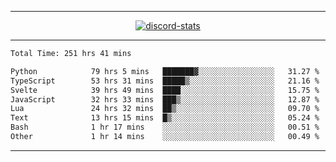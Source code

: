 <a href="https://www.github.com/ripavoid" target="_blank" rel="noreferrer">

-------

<div align='center'>
    <a href='https://discordapp.com/users/825178146797518881'>
        <img align='center' alt='discord-stats' src='https://api.discord-status.me/825178146797518881?nitro&boost=4&gradient=%231e0b1a%2C%23000000%2C%23000000%2C%23160316'></img>
    </a>
</div>

-------

<!--START_SECTION:waka-->

```txt
Total Time: 251 hrs 41 mins

Python            79 hrs 5 mins   ███████▓░░░░░░░░░░░░░░░░░   31.27 %
TypeScript        53 hrs 31 mins  █████▒░░░░░░░░░░░░░░░░░░░   21.16 %
Svelte            39 hrs 49 mins  ████░░░░░░░░░░░░░░░░░░░░░   15.75 %
JavaScript        32 hrs 33 mins  ███▒░░░░░░░░░░░░░░░░░░░░░   12.87 %
Lua               24 hrs 32 mins  ██▒░░░░░░░░░░░░░░░░░░░░░░   09.70 %
Text              13 hrs 15 mins  █▒░░░░░░░░░░░░░░░░░░░░░░░   05.24 %
Bash              1 hr 17 mins    ░░░░░░░░░░░░░░░░░░░░░░░░░   00.51 %
Other             1 hr 14 mins    ░░░░░░░░░░░░░░░░░░░░░░░░░   00.49 %
```

<!--END_SECTION:waka-->

-------
